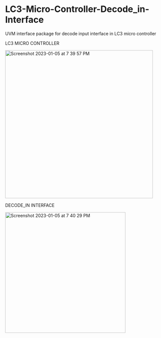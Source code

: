 # LC3-Micro-Controller-Decode_in-Interface
UVM interface package for decode input interface in LC3 micro controller

LC3 MICRO CONTROLLER

<img width="475" alt="Screenshot 2023-01-05 at 7 39 57 PM" src="https://user-images.githubusercontent.com/121852667/210799450-ed522c5c-e70a-4094-8bae-017f705c21c7.png">

DECODE_IN INTERFACE

<img width="387" alt="Screenshot 2023-01-05 at 7 40 29 PM" src="https://user-images.githubusercontent.com/121852667/210799567-be3040dc-94c7-4fe7-b3d4-943a024bf4dc.png">
